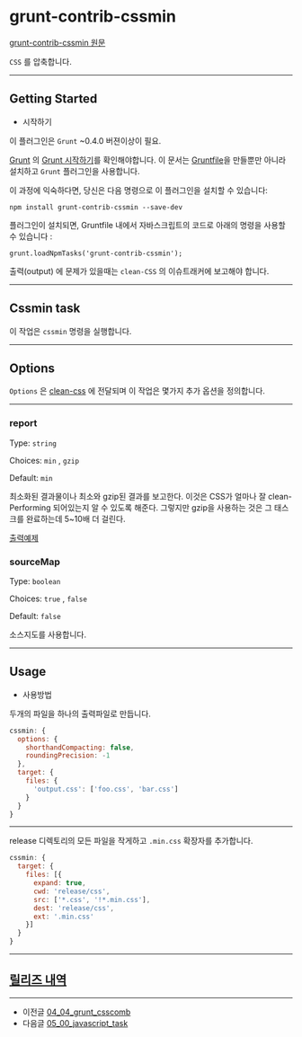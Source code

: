 # grunt-contrib-cssmin

[grunt-contrib-cssmin 원문](https://github.com/gruntjs/grunt-contrib-cssmin)

`CSS` 를 압축합니다.


***

## Getting Started

- 시작하기

이 플러그인은 `Grunt` ~0.4.0 버젼이상이 필요.


[Grunt](http://gruntjs.com/) 의 [Grunt 시작하기](http://gruntjs.com/getting-started)를 확인해야합니다. 
이 문서는 [Gruntfile](http://gruntjs.com/sample-gruntfile)을 만들뿐만 아니라 설치하고 `Grunt` 플러그인을 사용합니다.

이 과정에 익숙하다면, 당신은 다음 명령으로 이 플러그인을 설치할 수 있습니다:

```
npm install grunt-contrib-cssmin --save-dev
```

플러그인이 설치되면, Gruntfile 내에서 자바스크립트의 코드로 아래의 명령을 사용할 수 있습니다 :

```
grunt.loadNpmTasks('grunt-contrib-cssmin');
```

출력(output) 에 문제가 있을때는  `clean-CSS` 의 이슈트래커에 보고해야 합니다.


***

## Cssmin task

이 작업은 `cssmin` 명령을 실행합니다.


***



## Options

`Options` 은 [clean-css](https://github.com/jakubpawlowicz/clean-css#how-to-use-clean-css-programmatically) 에 전달되며 이 작업은 몇가지 추가 옵션을 정의합니다.


***


### report

Type: `string `

Choices: `min` , `gzip` 

Default: `min`


최소화된 결과물이나 최소와 gzip된 결과를 보고한다. 이것은 CSS가 얼마나 잘 clean-Performing 되어있는지 알 수 있도록 해준다. 그렇지만 gzip을 사용하는 것은 그 태스크를 완료하는데 5~10배 더 걸린다.


[출력예제](https://github.com/sindresorhus/maxmin#readme)



### sourceMap

Type: `boolean`

Choices: `true` , `false` 

Default: `false`

소스지도를 사용합니다.


***


## Usage

- 사용방법

두개의 파일을 하나의 출력파일로 만듭니다.

```javascript
cssmin: {
  options: {
    shorthandCompacting: false,
    roundingPrecision: -1
  },
  target: {
    files: {
      'output.css': ['foo.css', 'bar.css']
    }
  }
}
```

***

release 디렉토리의 모든 파일을 작게하고 `.min.css` 확장자를 추가합니다.

```javascript
cssmin: {
  target: {
    files: [{
      expand: true,
      cwd: 'release/css',
      src: ['*.css', '!*.min.css'],
      dest: 'release/css',
      ext: '.min.css'
    }]
  }
}
```

***

## [릴리즈 내역](https://www.npmjs.com/package/grunt-contrib-cssmin#release-history)


***

- 이전글 [04_04_grunt_csscomb](04_04_grunt_csscomb)
- 다음글 [05_00_javascript_task](05_00_javascript_task)


